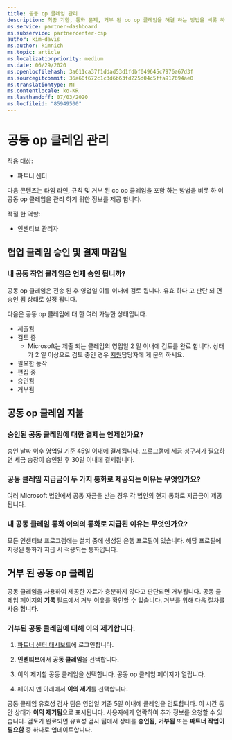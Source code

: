 ```yaml
---
title: 공동 op 클레임 관리
description: 최종 기한, 통화 문제, 거부 된 co op 클레임을 해결 하는 방법을 비롯 하 여 공동 작업 클레임 프로세스를 이해 합니다.
ms.service: partner-dashboard
ms.subservice: partnercenter-csp
author: kim-davis
ms.author: kimnich
ms.topic: article
ms.localizationpriority: medium
ms.date: 06/29/2020
ms.openlocfilehash: 3a611ca37f1ddad53d1fdbf049645c7976a67d3f
ms.sourcegitcommit: 36a60f672c1c3d6b63fd225d04c5ffa917694ae0
ms.translationtype: MT
ms.contentlocale: ko-KR
ms.lasthandoff: 07/03/2020
ms.locfileid: "85949500"
---
```

# <a name="manage-co-op-claims"></a>공동 op 클레임 관리

적용 대상:

- 파트너 센터

다음 콘텐츠는 타임 라인, 규칙 및 거부 된 co op 클레임을 포함 하는 방법을 비롯 하 여 공동 op 클레임을 관리 하기 위한 정보를 제공 합니다.

적절 한 역할:

- 인센티브 관리자

## <a name="co-op-claims-approval-and-payment-deadlines"></a>협업 클레임 승인 및 결제 마감일

### <a name="when-will-my-co-op-claim-be-approved"></a>내 공동 작업 클레임은 언제 승인 됩니까?

공동 op 클레임은 전송 된 후 영업일 이틀 이내에 검토 됩니다. 유효 하다 고 판단 되 면 승인 됨 상태로 설정 됩니다.  

다음은 공동 op 클레임에 대 한 여러 가능한 상태입니다.

- 제출됨
- 검토 중
  - Microsoft는 제출 되는 클레임의 영업일 2 일 이내에 검토를 완료 합니다. 상태가 2 일 이상으로 검토 중인 경우 [지원](https://partner.microsoft.com/dashboard/support/incentives/servicerequests?category=incentives)담당자에 게 문의 하세요.
- 필요한 동작
- 편집 중
- 승인됨
- 거부됨

## <a name="co-op-claim-payments"></a>공동 op 클레임 지불

### <a name="when-will-i-get-the-payment-for-the-approved-co-op-claim"></a>승인된 공동 클레임에 대한 결제는 언제인가요?

승인 날짜 이후 영업일 기준 45일 이내에 결제됩니다. 프로그램에 세금 청구서가 필요하면 세금 송장이 승인된 후 30일 이내에 결제됩니다.

### <a name="why-are-my-co-op-claim-payments-made-in-two-different-currencies"></a>공동 클레임 지급금이 두 가지 통화로 제공되는 이유는 무엇인가요?

여러 Microsoft 법인에서 공동 자금을 받는 경우 각 법인의 현지 통화로 지급금이 제공됩니다.  

### <a name="why-was-i-paid-in-a-currency-other-than-my-co-op-claim-currency"></a>내 공동 클레임 통화 이외의 통화로 지급된 이유는 무엇인가요?

모든 인센티브 프로그램에는 설치 중에 생성된 은행 프로필이 있습니다. 해당 프로필에 지정된 통화가 지급 시 적용되는 통화입니다.

## <a name="rejected-co-op-claims"></a>거부 된 공동 op 클레임

공동 클레임을 사용하여 제공한 자료가 충분하지 않다고 판단되면 거부됩니다. 공동 클레임 페이지의 **기록** 필드에서 거부 이유를 확인할 수 있습니다. 거부를 위해 다음 절차를 사용 합니다.

### <a name="dispute-a-rejected-co-op-claim"></a>거부된 공동 클레임에 대해 이의 제기합니다.

1. [파트너 센터 대시보드](https://partner.microsoft.com/dashboard/)에 로그인합니다.

2. **인센티브**에서 **공동 클레임**을 선택합니다.

3. 이의 제기할 공동 클레임을 선택합니다. 공동 op 클레임 페이지가 열립니다.

4. 페이지 맨 아래에서 **이의 제기**를 선택합니다.

공동 클레임 유효성 검사 팀은 영업일 기준 5일 이내에 클레임을 검토합니다. 이 시간 동안 상태가 **이의 제기됨**으로 표시됩니다. 사용자에게 연락하여 추가 정보를 요청할 수 있습니다. 검토가 완료되면 유효성 검사 팀에서 상태를 **승인됨**, **거부됨** 또는 **파트너 작업이 필요함** 중 하나로 업데이트합니다.
